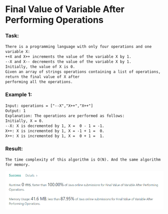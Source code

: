 # Final Value of Variable After Performing Operations

### Task: 

    There is a programming language with only four operations and one variable X:
    ++X and X++ increments the value of the variable X by 1.
    --X and X-- decrements the value of the variable X by 1.
    Initially, the value of X is 0.
    Given an array of strings operations containing a list of operations, return the final value of X after 
    performing all the operations.

### Example 1:

    Input: operations = ["--X","X++","X++"]
    Output: 1
    Explanation: The operations are performed as follows:
    Initially, X = 0.
    --X: X is decremented by 1, X =  0 - 1 = -1.
    X++: X is incremented by 1, X = -1 + 1 =  0.
    X++: X is incremented by 1, X =  0 + 1 =  1.

### Result: 

    The time complexity of this algorithm is O(N). And the same algorithm for memory.
![img.png](img.png)